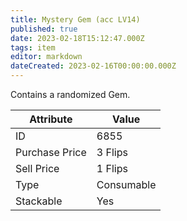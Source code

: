 ```yaml
---
title: Mystery Gem (acc LV14)
published: true
date: 2023-02-18T15:12:47.000Z
tags: item
editor: markdown
dateCreated: 2023-02-16T00:00:00.000Z
---
```


Contains a randomized Gem.

|Attribute|Value|
|-|-|
|ID|6855|
|Purchase Price|3 Flips|
|Sell Price|1 Flips|
|Type|Consumable|
|Stackable|Yes|

